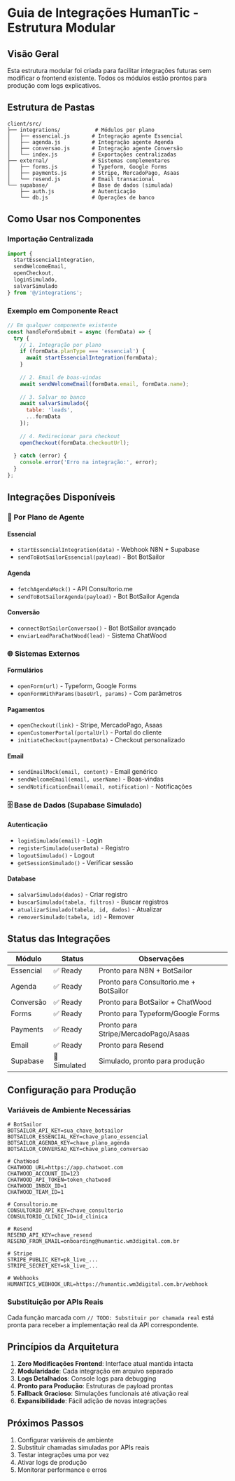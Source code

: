 # Guia de Integrações HumanTic - Estrutura Modular

## Visão Geral

Esta estrutura modular foi criada para facilitar integrações futuras sem modificar o frontend existente. Todos os módulos estão prontos para produção com logs explicativos.

## Estrutura de Pastas

```
client/src/
├── integrations/           # Módulos por plano
│   ├── essencial.js       # Integração agente Essencial
│   ├── agenda.js          # Integração agente Agenda  
│   ├── conversao.js       # Integração agente Conversão
│   └── index.js           # Exportações centralizadas
├── external/              # Sistemas complementares
│   ├── forms.js           # Typeform, Google Forms
│   ├── payments.js        # Stripe, MercadoPago, Asaas
│   └── resend.js          # Email transacional
└── supabase/              # Base de dados (simulada)
    ├── auth.js            # Autenticação
    └── db.js              # Operações de banco
```

## Como Usar nos Componentes

### Importação Centralizada
```javascript
import { 
  startEssencialIntegration,
  sendWelcomeEmail, 
  openCheckout,
  loginSimulado,
  salvarSimulado 
} from '@/integrations';
```

### Exemplo em Componente React
```javascript
// Em qualquer componente existente
const handleFormSubmit = async (formData) => {
  try {
    // 1. Integração por plano
    if (formData.planType === 'essencial') {
      await startEssencialIntegration(formData);
    }
    
    // 2. Email de boas-vindas
    await sendWelcomeEmail(formData.email, formData.name);
    
    // 3. Salvar no banco
    await salvarSimulado({
      table: 'leads',
      ...formData
    });
    
    // 4. Redirecionar para checkout
    openCheckout(formData.checkoutUrl);
    
  } catch (error) {
    console.error('Erro na integração:', error);
  }
};
```

## Integrações Disponíveis

### 🎯 Por Plano de Agente

#### Essencial
- `startEssencialIntegration(data)` - Webhook N8N + Supabase
- `sendToBotSailorEssencial(payload)` - Bot BotSailor

#### Agenda  
- `fetchAgendaMock()` - API Consultorio.me
- `sendToBotSailorAgenda(payload)` - Bot BotSailor Agenda

#### Conversão
- `connectBotSailorConversao()` - Bot BotSailor avançado
- `enviarLeadParaChatWood(lead)` - Sistema ChatWood

### 🌐 Sistemas Externos

#### Formulários
- `openForm(url)` - Typeform, Google Forms
- `openFormWithParams(baseUrl, params)` - Com parâmetros

#### Pagamentos
- `openCheckout(link)` - Stripe, MercadoPago, Asaas
- `openCustomerPortal(portalUrl)` - Portal do cliente
- `initiateCheckout(paymentData)` - Checkout personalizado

#### Email
- `sendEmailMock(email, content)` - Email genérico
- `sendWelcomeEmail(email, userName)` - Boas-vindas
- `sendNotificationEmail(email, notification)` - Notificações

### 🗄️ Base de Dados (Supabase Simulado)

#### Autenticação
- `loginSimulado(email)` - Login
- `registerSimulado(userData)` - Registro
- `logoutSimulado()` - Logout
- `getSessionSimulado()` - Verificar sessão

#### Database
- `salvarSimulado(dados)` - Criar registro
- `buscarSimulado(tabela, filtros)` - Buscar registros
- `atualizarSimulado(tabela, id, dados)` - Atualizar
- `removerSimulado(tabela, id)` - Remover

## Status das Integrações

| Módulo | Status | Observações |
|--------|--------|-------------|
| Essencial | ✅ Ready | Pronto para N8N + BotSailor |
| Agenda | ✅ Ready | Pronto para Consultorio.me + BotSailor |
| Conversão | ✅ Ready | Pronto para BotSailor + ChatWood |
| Forms | ✅ Ready | Pronto para Typeform/Google Forms |
| Payments | ✅ Ready | Pronto para Stripe/MercadoPago/Asaas |
| Email | ✅ Ready | Pronto para Resend |
| Supabase | 🔄 Simulated | Simulado, pronto para produção |

## Configuração para Produção

### Variáveis de Ambiente Necessárias

```env
# BotSailor
BOTSAILOR_API_KEY=sua_chave_botsailor
BOTSAILOR_ESSENCIAL_KEY=chave_plano_essencial  
BOTSAILOR_AGENDA_KEY=chave_plano_agenda
BOTSAILOR_CONVERSAO_KEY=chave_plano_conversao

# ChatWood
CHATWOOD_URL=https://app.chatwoot.com
CHATWOOD_ACCOUNT_ID=123
CHATWOOD_API_TOKEN=token_chatwood
CHATWOOD_INBOX_ID=1
CHATWOOD_TEAM_ID=1

# Consultorio.me
CONSULTORIO_API_KEY=chave_consultorio
CONSULTORIO_CLINIC_ID=id_clinica

# Resend
RESEND_API_KEY=chave_resend
RESEND_FROM_EMAIL=onboarding@humantic.wm3digital.com.br

# Stripe
STRIPE_PUBLIC_KEY=pk_live_...
STRIPE_SECRET_KEY=sk_live_...

# Webhooks
HUMANTICS_WEBHOOK_URL=https://humantic.wm3digital.com.br/webhook
```

### Substituição por APIs Reais

Cada função marcada com `// TODO: Substituir por chamada real` está pronta para receber a implementação real da API correspondente.

## Princípios da Arquitetura

1. **Zero Modificações Frontend**: Interface atual mantida intacta
2. **Modularidade**: Cada integração em arquivo separado
3. **Logs Detalhados**: Console logs para debugging
4. **Pronto para Produção**: Estruturas de payload prontas
5. **Fallback Gracioso**: Simulações funcionais até ativação real
6. **Expansibilidade**: Fácil adição de novas integrações

## Próximos Passos

1. Configurar variáveis de ambiente
2. Substituir chamadas simuladas por APIs reais
3. Testar integrações uma por vez
4. Ativar logs de produção
5. Monitorar performance e erros